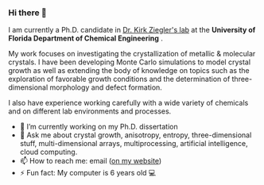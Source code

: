 ### Hi there 👋

I am currently a Ph.D. candidate in [Dr. Kirk Ziegler's lab](https://ziegler.che.ufl.edu/) at the **University of Florida Department of Chemical Engineering** . 

My work focuses on investigating the crystallization of metallic & molecular crystals. I have been developing Monte Carlo simulations to model crystal growth as well as extending the body of knowledge on topics such as the exploration of favorable growth conditions and the determination of three-dimensional morphology and defect formation.

I also have experience working carefully with a wide variety of chemicals and on different lab environments and processes.

- 🔭 I’m currently working on my Ph.D. dissertation
- 💬 Ask me about crystal growth, anisotropy, entropy, three-dimensional stuff, multi-dimensional arrays,  multiprocessing, artificial intelligence, cloud computing. 
- 📫 How to reach me: email ([on my website](https://thisisandrewgarcia.com/#contact))
- ⚡ Fun fact: My computer is 6 years old :computer: 


<!--
**andrewrgarcia/andrewrgarcia** is a ✨ _special_ ✨ repository because its `README.md` (this file) appears on your GitHub profile.

, doing flame sealing of glassware for lab experiments, setting up separation processes at the lab scale, and running experiments which require a constant influx of heat, both as batch and semi-batch processes. 


Here are some ideas to get you started:

- 🔭 I’m currently working on my Ph.D. dissertation
- 🌱 I’m currently learning ...
- 👯 I’m looking to collaborate on ...
- 🤔 I’m looking for help with ...
- 💬 Ask me about crystal growth, three-dimensional stuff, multi-dimensional arrays ('tensors'), artificial intelligence, 
- 📫 How to reach me: ...
- 😄 Pronouns: ...
- ⚡ Fun fact: ...
-->
